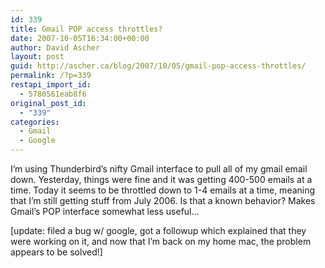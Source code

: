 ```yaml
---
id: 339
title: Gmail POP access throttles?
date: 2007-10-05T16:34:00+00:00
author: David Ascher
layout: post
guid: http://ascher.ca/blog/2007/10/05/gmail-pop-access-throttles/
permalink: /?p=339
restapi_import_id:
  - 5780561eab8f6
original_post_id:
  - "339"
categories:
  - Gmail
  - Google
---
```

I&#8217;m using Thunderbird&#8217;s nifty Gmail interface to pull all of my gmail email down. Yesterday, things were fine and it was getting 400-500 emails at a time. Today it seems to be throttled down to 1-4 emails at a time, meaning that I&#8217;m still getting stuff from July 2006. Is that a known behavior? Makes Gmail&#8217;s POP interface somewhat less useful&#8230;

[update: filed a bug w/ google, got a followup which explained that they were working on it, and now that I&#8217;m back on my home mac, the problem appears to be solved!]